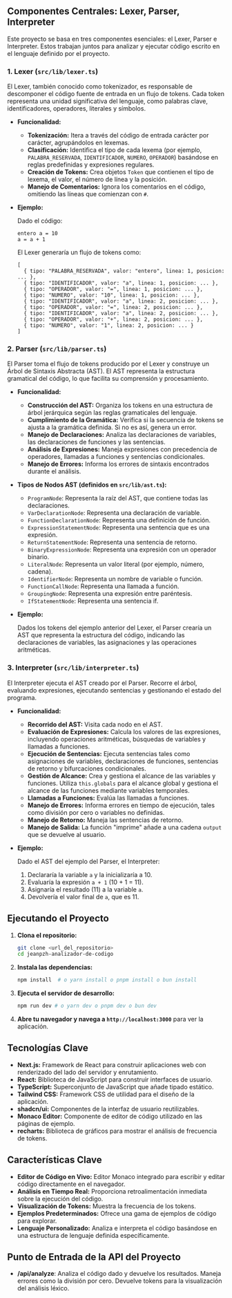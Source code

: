 
## Componentes Centrales: Lexer, Parser, Interpreter

Este proyecto se basa en tres componentes esenciales: el Lexer, Parser e Interpreter. Estos trabajan juntos para analizar y ejecutar código escrito en el lenguaje definido por el proyecto.

### 1. Lexer (`src/lib/lexer.ts`)

El Lexer, también conocido como tokenizador, es responsable de descomponer el código fuente de entrada en un flujo de tokens. Cada token representa una unidad significativa del lenguaje, como palabras clave, identificadores, operadores, literales y símbolos.

*   **Funcionalidad:**
    *   **Tokenización:** Itera a través del código de entrada carácter por carácter, agrupándolos en lexemas.
    *   **Clasificación:** Identifica el tipo de cada lexema (por ejemplo, `PALABRA_RESERVADA`, `IDENTIFICADOR`, `NUMERO`, `OPERADOR`) basándose en reglas predefinidas y expresiones regulares.
    *   **Creación de Tokens:** Crea objetos `Token` que contienen el tipo de lexema, el valor, el número de línea y la posición.
    *   **Manejo de Comentarios:** Ignora los comentarios en el código, omitiendo las líneas que comienzan con `#`.

*   **Ejemplo:**

    Dado el código:

    ```
    entero a = 10
    a = a + 1
    ```

    El Lexer generaría un flujo de tokens como:

    ```
    [
      { tipo: "PALABRA_RESERVADA", valor: "entero", linea: 1, posicion: ... },
      { tipo: "IDENTIFICADOR", valor: "a", linea: 1, posicion: ... },
      { tipo: "OPERADOR", valor: "=", linea: 1, posicion: ... },
      { tipo: "NUMERO", valor: "10", linea: 1, posicion: ... },
      { tipo: "IDENTIFICADOR", valor: "a", linea: 2, posicion: ... },
      { tipo: "OPERADOR", valor: "=", linea: 2, posicion: ... },
      { tipo: "IDENTIFICADOR", valor: "a", linea: 2, posicion: ... },
      { tipo: "OPERADOR", valor: "+", linea: 2, posicion: ... },
      { tipo: "NUMERO", valor: "1", linea: 2, posicion: ... }
    ]
    ```

### 2. Parser (`src/lib/parser.ts`)

El Parser toma el flujo de tokens producido por el Lexer y construye un Árbol de Sintaxis Abstracta (AST). El AST representa la estructura gramatical del código, lo que facilita su comprensión y procesamiento.

*   **Funcionalidad:**
    *   **Construcción del AST:** Organiza los tokens en una estructura de árbol jerárquica según las reglas gramaticales del lenguaje.
    *   **Cumplimiento de la Gramática:** Verifica si la secuencia de tokens se ajusta a la gramática definida. Si no es así, genera un error.
    *   **Manejo de Declaraciones:** Analiza las declaraciones de variables, las declaraciones de funciones y las sentencias.
    *   **Análisis de Expresiones:** Maneja expresiones con precedencia de operadores, llamadas a funciones y sentencias condicionales.
    *   **Manejo de Errores:** Informa los errores de sintaxis encontrados durante el análisis.

*   **Tipos de Nodos AST (definidos en `src/lib/ast.ts`):**
    *   `ProgramNode`: Representa la raíz del AST, que contiene todas las declaraciones.
    *   `VarDeclarationNode`: Representa una declaración de variable.
    *   `FunctionDeclarationNode`: Representa una definición de función.
    *   `ExpressionStatementNode`: Representa una sentencia que es una expresión.
    *   `ReturnStatementNode`: Representa una sentencia de retorno.
    *   `BinaryExpressionNode`: Representa una expresión con un operador binario.
    *   `LiteralNode`: Representa un valor literal (por ejemplo, número, cadena).
    *   `IdentifierNode`: Representa un nombre de variable o función.
    *   `FunctionCallNode`: Representa una llamada a función.
    *   `GroupingNode`: Representa una expresión entre paréntesis.
    *   `IfStatementNode`: Representa una sentencia if.

*   **Ejemplo:**

    Dados los tokens del ejemplo anterior del Lexer, el Parser crearía un AST que representa la estructura del código, indicando las declaraciones de variables, las asignaciones y las operaciones aritméticas.

### 3. Interpreter (`src/lib/interpreter.ts`)

El Interpreter ejecuta el AST creado por el Parser. Recorre el árbol, evaluando expresiones, ejecutando sentencias y gestionando el estado del programa.

*   **Funcionalidad:**
    *   **Recorrido del AST:** Visita cada nodo en el AST.
    *   **Evaluación de Expresiones:** Calcula los valores de las expresiones, incluyendo operaciones aritméticas, búsquedas de variables y llamadas a funciones.
    *   **Ejecución de Sentencias:** Ejecuta sentencias tales como asignaciones de variables, declaraciones de funciones, sentencias de retorno y bifurcaciones condicionales.
    *   **Gestión de Alcance:** Crea y gestiona el alcance de las variables y funciones. Utiliza `this.globals` para el alcance global y gestiona el alcance de las funciones mediante variables temporales.
    *   **Llamadas a Funciones:** Evalúa las llamadas a funciones.
    *   **Manejo de Errores:** Informa errores en tiempo de ejecución, tales como división por cero o variables no definidas.
    *   **Manejo de Retorno:** Maneja las sentencias de retorno.
    *   **Manejo de Salida:** La función "imprime" añade a una cadena `output` que se devuelve al usuario.

*   **Ejemplo:**

    Dado el AST del ejemplo del Parser, el Interpreter:

    1.  Declararía la variable `a` y la inicializaría a 10.
    2.  Evaluaría la expresión `a + 1` (10 + 1 = 11).
    3.  Asignaría el resultado (11) a la variable `a`.
    4.  Devolvería el valor final de `a`, que es 11.

## Ejecutando el Proyecto

1.  **Clona el repositorio:**

    ```bash
    git clone <url_del_repositorio>
    cd jeanpzh-analizador-de-codigo
    ```

2.  **Instala las dependencias:**

    ```bash
    npm install  # o yarn install o pnpm install o bun install
    ```

3.  **Ejecuta el servidor de desarrollo:**

    ```bash
    npm run dev # o yarn dev o pnpm dev o bun dev
    ```

4.  **Abre tu navegador y navega a `http://localhost:3000`** para ver la aplicación.

## Tecnologías Clave

*   **Next.js:** Framework de React para construir aplicaciones web con renderizado del lado del servidor y enrutamiento.
*   **React:** Biblioteca de JavaScript para construir interfaces de usuario.
*   **TypeScript:** Superconjunto de JavaScript que añade tipado estático.
*   **Tailwind CSS:** Framework CSS de utilidad para el diseño de la aplicación.
*   **shadcn/ui:** Componentes de la interfaz de usuario reutilizables.
*   **Monaco Editor:** Componente de editor de código utilizado en las páginas de ejemplo.
*   **recharts:** Biblioteca de gráficos para mostrar el análisis de frecuencia de tokens.

## Características Clave
*   **Editor de Código en Vivo:** Editor Monaco integrado para escribir y editar código directamente en el navegador.
*   **Análisis en Tiempo Real:** Proporciona retroalimentación inmediata sobre la ejecución del código.
*   **Visualización de Tokens:** Muestra la frecuencia de los tokens.
*   **Ejemplos Predeterminados:** Ofrece una gama de ejemplos de código para explorar.
*   **Lenguaje Personalizado:** Analiza e interpreta el código basándose en una estructura de lenguaje definida específicamente.

## Punto de Entrada de la API del Proyecto

*   **/api/analyze**: Analiza el código dado y devuelve los resultados. Maneja errores como la división por cero. Devuelve tokens para la visualización del análisis léxico.
